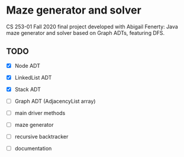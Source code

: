 # Maze generator and solver

CS 253-01 Fall 2020 final project developed with Abigail Fenerty:
Java maze generator and solver based on Graph ADTs, featuring DFS.

## TODO

* [x] Node ADT
* [x] LinkedList ADT
* [x] Stack ADT
* [ ] Graph ADT (AdjacencyList array)
* [ ] main driver methods
* [ ] maze generator
* [ ] recursive backtracker
* [ ] documentation

